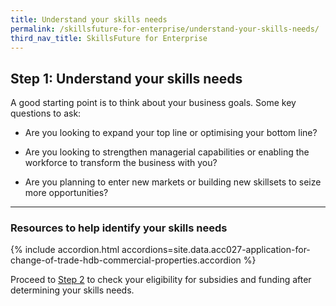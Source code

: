 ```yaml
---
title: Understand your skills needs
permalink: /skillsfuture-for-enterprise/understand-your-skills-needs/
third_nav_title: SkillsFuture for Enterprise
---
```


## Step 1: Understand your skills needs

A good starting point is to think about your business goals. 
Some key questions to ask:

- Are you looking to expand your top line or optimising your bottom line?

- Are you looking to strengthen managerial capabilities or enabling the workforce to transform the business with you? 

- Are you planning to enter new markets or building new skillsets to seize more opportunities?  


----

### Resources to help identify your skills needs

{% include accordion.html accordions=site.data.acc027-application-for-change-of-trade-hdb-commercial-properties.accordion %}

Proceed to [Step 2](_blank) to check your eligibility for subsidies and funding after determining your skills needs.




<script src="/jquery/jquery.min.js"></script>
<script src="/jquery/bp-menu-new-tab.js"></script>
